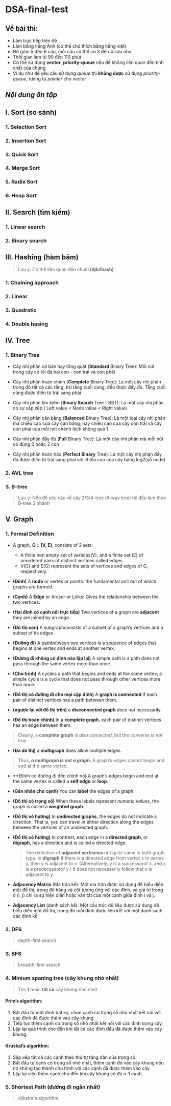 # DSA-final-test
## Về bài thi:
- Làm trực tiếp trên đề  
- Làm bằng tiếng Anh (có thể chú thích bằng tiếng việt)  
- Đề gồm 5 đến 6 câu, mỗi câu có thể có 3 đến 4 câu nhỏ  
- Thời gian làm từ 90 đến 110 phút  
- Có thể sử dụng **vector**, **priority-queue** nếu đề không liên quan đến tính chất của chúng  
- Ví dụ như đề yếu cầu sử dụng *queue* thì **không được** sử dụng *priority-queue*, tương tự *pointer* cho *vector*  
## ***Nội dung ôn tập***
## I. Sort (so sánh)
### 1. Selection Sort
### 2. Insertion Sort
### 3. Quick Sort
### 4. Merge Sort
### 5. Radix Sort
### 6. Heap Sort
## II. Search (tìm kiếm)
### 1. Linear search
### 2. Binary search
##  III. Hashing (hàm băm)
> Lưu ý: Có thể liên quan đến chuỗi **(djb2hash)**  
### 1. Chaining approach
### 2. Linear
### 3. Quadratic
### 4. Double hasing
## IV. Tree
### 1. Binary Tree
- Cây nhị phân cơ bản hay tổng quát (**Standard** Binary Tree): Mỗi nút trong cây có tối đa hai con - con trái và con phải
  
- Cây nhị phân hoàn chỉnh (**Complete** Binary Tree): Là một cây nhị phân trong đó tất cả các tầng, trừ tầng cuối cùng, đều được đầy đủ. Tầng cuối cùng được điền từ trái sang phải
  
- Cây nhị phân tìm kiếm (**Binary Search** Tree - BST): Là một cây nhị phân có sự sắp xếp ( Left value < Node value < Right value)
  
- Cây nhị phân cân bằng (**Balanced** Binary Tree): Là một loại cây nhị phân mà chiều cao của cây cân bằng, hay chiều cao của cây con trái và cây con phải của mỗi nút chênh lệch không quá 1
  
- Cây nhị phân đầy đủ (**Full** Binary Tree): Là một cây nhị phân mà mỗi nút có đúng 0 hoặc 2 con
  
- Cây nhị phân hoàn hảo (**Perfect Binary** Tree): Là một cây nhị phân đầy đủ được điền từ trái sang phải với chiều cao của cây bằng log2(số node)  
### 2. AVL tree 
### 3. B-tree
> Lưu ý: Nếu đề yêu cầu về cây 2/3/4-tree (K-way tree) thì đều làm theo B-tree 3 nhánh
## V. Graph
### 1. Formal Definition
- A graph, **G = (V, E)**, consists of 2 sets:  
  - A finite non empty set of vertices(V), and a finite set (E) of unordered pairs of distinct vertices called edges.  
  - V(G) and E(G) represent the sets of vertices and edges of G, respectively.
  
- **(Đỉnh)** A **node** or vertex or points: the fundamental unit out of which graphs are formed.
  
- **(Cạnh)** A **Edge** or Arcsor or Links: Gives the relationship between the two vertices.
  
- **(Hai đỉnh có cạnh nối trực tiếp)** Two vertices of a graph are **adjacent** they are joined by an edge.
  
- **(Đồ thị con)** A subgraphconsists of a subset of a graph’s vertices and a subset of its edges.
  
- **(Đường đi)** A pathbetween two vertices is a sequence of edges that begins at one vertex and ends at another vertex.
  
- **(Đường đi không có đỉnh nào lặp lại)** A simple path is a path does not pass through the same vertex more than once.
  
- **(Chu trình)** A cycleis a path that begins and ends at the same vertex; a simple cycle is a cycle that does not pass through other vertices more than once.
  
- **(Đồ thị có đường đi cho mọi cặp đỉnh)** A **graph is connected** if each pair of distinct vertices has a path between them.
  
- **(ngược lại với đồ thị trên)** a **disconnected graph** does not necessarily.
  
- **(Đồ thị hoàn chỉnh)** In a **complete graph**, each pair of distinct vertices has an edge between them.  
> Clearly, a **complete graph** is *also connected*, but the *converse is not true*.

- **(Đa đồ thị)** a **multigraph** does allow multiple edges.  
> Thus, ***a multigraph is not a graph***. A graph’s edges cannot begin and end at the same vertex.

- **(Đỉnh có đường đi đến chính nó) A graph’s edges begin and end at the same vertex is called a **self edge** or **loop**.
  
- **(Gán nhãn cho cạnh)** You can **label** the edges of a graph.
  
- **(Đồ thị có trọng số)** When these labels represent *numeric values*, the graph is called a **weighted graph**.
  
- **(Đồ thị vô hướng)** In **undirected graphs**, the edges do not indicate a direction. That is, you can travel in either direction along the edges between the vertices of an undirected graph.
  
- **(Đồ thị có hướng)** In contrast, each edge in a **directed graph**, or **digraph**, has a direction and is called a directed edge.
  > The definition of **adjacent verticesis** not quite same in both graph type.
  > In **digraph** If there is a directed edge from vertex x to vertex y, then y is adjacent to x.
  > (Alternatively, y is a successorof x, and x is a predecessorof y.) It does not necessarily follow that x is adjacent to y.
  
- **Adjacency Matrix** (Ma trận kề): Một ma trận được sử dụng để biểu diễn một đồ thị, trong đó hàng và cột tương ứng với các đỉnh, và giá trị trong ô (i, j) chỉ ra sự hiện diện hoặc vắn tắt của một cạnh giữa đỉnh i và j.
  
- **Adjacency List** (danh sách kề): Một cấu trúc dữ liệu được sử dụng để biểu diễn một đồ thị, trong đó mỗi đỉnh được liên kết với một danh sách các đỉnh kề.  
### 2. DFS
> depth-first search  
### 3. BFS
> breadth-first search  
### 4. Minium spaning tree (cây khung nhỏ nhất)
> Tìm **1** hoặc **tất cả** cây khung nhỏ nhất  
#### Prim’s algorithm:
1. Bắt đầu từ một đỉnh bất kỳ, chọn cạnh có trọng số nhỏ nhất kết nối với các đỉnh đã được thêm vào cây khung.  
2. Tiếp tục thêm cạnh có trọng số nhỏ nhất kết nối với các đỉnh trong cây.  
3. Lặp lại quá trình cho đến khi tất cả các đỉnh đều đã được thêm vào cây khung.  
#### Kruskal’s algorithm:
1. Sắp xếp tất cả các cạnh theo thứ tự tăng dần của trọng số.  
2. Bắt đầu từ cạnh có trọng số nhỏ nhất, thêm cạnh đó vào cây khung nếu nó không tạo thành chu trình với các cạnh đã được thêm vào cây.  
3. Lặp lại việc thêm cạnh cho đến khi cây khung có đủ n-1 cạnh.
### 5. Shortest Path (đường đi ngắn nhất)
> dijkstra's algorithm
